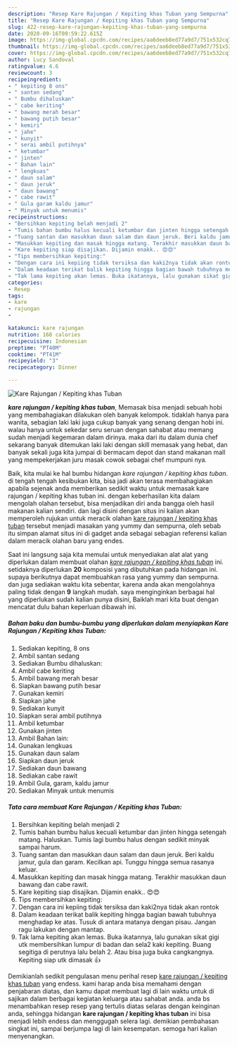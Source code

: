 ```yaml
---
description: "Resep Kare Rajungan / Kepiting khas Tuban yang Sempurna"
title: "Resep Kare Rajungan / Kepiting khas Tuban yang Sempurna"
slug: 422-resep-kare-rajungan-kepiting-khas-tuban-yang-sempurna
date: 2020-09-16T09:59:22.615Z
image: https://img-global.cpcdn.com/recipes/aa6deeb8ed77a9d7/751x532cq70/kare-rajungan-kepiting-khas-tuban-foto-resep-utama.jpg
thumbnail: https://img-global.cpcdn.com/recipes/aa6deeb8ed77a9d7/751x532cq70/kare-rajungan-kepiting-khas-tuban-foto-resep-utama.jpg
cover: https://img-global.cpcdn.com/recipes/aa6deeb8ed77a9d7/751x532cq70/kare-rajungan-kepiting-khas-tuban-foto-resep-utama.jpg
author: Lucy Sandoval
ratingvalue: 4.6
reviewcount: 3
recipeingredient:
- " kepiting 8 ons"
- " santan sedang"
- " Bumbu dihaluskan"
- " cabe keriting"
- " bawang merah besar"
- " bawang putih besar"
- " kemiri"
- " jahe"
- " kunyit"
- " serai ambil putihnya"
- " ketumbar"
- " jinten"
- " Bahan lain"
- " lengkuas"
- " daun salam"
- " daun jeruk"
- " daun bawang"
- " cabe rawit"
- " Gula garam kaldu jamur"
- " Minyak untuk menumis"
recipeinstructions:
- "Bersihkan kepiting belah menjadi 2"
- "Tumis bahan bumbu halus kecuali ketumbar dan jinten hingga setengah matang. Haluskan. Tumis lagi bumbu halus dengan sedikit minyak sampai harum."
- "Tuang santan dan masukkan daun salam dan daun jeruk. Beri kaldu jamur, gula dan garam. Kecilkan api. Tunggu hingga semua rasanya keluar."
- "Masukkan kepiting dan masak hingga matang. Terakhir masukkan daun bawang dan cabe rawit."
- "Kare kepiting siap disajikan. Dijamin enakk.. 😍😍"
- "Tips membersihkan kepiting:"
- "Dengan cara ini kepiing tidak tersiksa dan kaki2nya tidak akan rontok"
- "Dalam keadaan terikat balik kepiting hingga bagian bawah tubuhnya menghadap ke atas. Tusuk di antara matanya dengan pisau. Jangan ragu lakukan dengan mantap."
- "Tak lama kepiting akan lemas. Buka ikatannya, lalu gunakan sikat gigi utk membersihkan lumpur di badan dan sela2 kaki kepiting. Buang segitiga di perutnya lalu belah 2. Atau bisa juga buka cangkangnya. Kepiting siap utk dimasak 👍"
categories:
- Resep
tags:
- kare
- rajungan
- 

katakunci: kare rajungan  
nutrition: 168 calories
recipecuisine: Indonesian
preptime: "PT40M"
cooktime: "PT41M"
recipeyield: "3"
recipecategory: Dinner

---
```



![Kare Rajungan / Kepiting khas Tuban](https://img-global.cpcdn.com/recipes/aa6deeb8ed77a9d7/751x532cq70/kare-rajungan-kepiting-khas-tuban-foto-resep-utama.jpg)

<b><i>kare rajungan / kepiting khas tuban</i></b>, Memasak bisa menjadi sebuah hobi yang membahagiakan dilakukan oleh banyak kelompok. tidaklah hanya para wanita, sebagian laki laki juga cukup banyak yang senang dengan hobi ini. walau hanya untuk sekedar seru seruan dengan sahabat atau memang sudah menjadi kegemaran dalam dirinya. maka dari itu dalam dunia chef sekarang banyak ditemukan laki laki dengan skill memasak yang hebat, dan banyak sekali juga kita jumpai di bermacam depot dan stand makanan mall yang mempekerjakan juru masak cowok sebagai chef mumpuni nya.



Baik, kita mulai ke hal bumbu hidangan <i>kare rajungan / kepiting khas tuban</i>. di tengah tengah kesibukan kita, bisa jadi akan terasa membahagiakan apabila sejenak anda memberikan sedikit waktu untuk memasak kare rajungan / kepiting khas tuban ini. dengan keberhasilan kita dalam mengolah olahan tersebut, bisa menjadikan diri anda bangga oleh hasil makanan kalian sendiri. dan lagi disini dengan situs ini kalian akan memperoleh rujukan untuk meracik olahan <u>kare rajungan / kepiting khas tuban</u> tersebut menjadi masakan yang yummy dan sempurna, oleh sebab itu simpan alamat situs ini di gadget anda sebagai sebagian referensi kalian dalam meracik olahan baru yang endes.


Saat ini langsung saja kita memulai untuk menyediakan alat alat yang diperlukan dalam membuat olahan <u><i>kare rajungan / kepiting khas tuban</i></u> ini. setidaknya diperlukan <b>20</b> komposisi yang dibutuhkan pada hidangan ini. supaya berikutnya dapat membuahkan rasa yang yummy dan sempurna. dan juga sediakan waktu kita sebentar, karena anda akan mengolahnya paling tidak dengan <b>9</b> langkah mudah. saya menginginkan berbagai hal yang diperlukan sudah kalian punya disini, Baiklah mari kita buat dengan mencatat dulu bahan keperluan dibawah ini.

<!--inarticleads1-->

##### Bahan baku dan bumbu-bumbu yang diperlukan dalam menyiapkan Kare Rajungan / Kepiting khas Tuban:

1. Sediakan  kepiting, 8 ons
1. Ambil  santan sedang
1. Sediakan  Bumbu dihaluskan:
1. Ambil  cabe keriting
1. Ambil  bawang merah besar
1. Siapkan  bawang putih besar
1. Gunakan  kemiri
1. Siapkan  jahe
1. Sediakan  kunyit
1. Siapkan  serai ambil putihnya
1. Ambil  ketumbar
1. Gunakan  jinten
1. Ambil  Bahan lain:
1. Gunakan  lengkuas
1. Gunakan  daun salam
1. Siapkan  daun jeruk
1. Sediakan  daun bawang
1. Sediakan  cabe rawit
1. Ambil  Gula, garam, kaldu jamur
1. Sediakan  Minyak untuk menumis




<!--inarticleads2-->

##### Tata cara membuat Kare Rajungan / Kepiting khas Tuban:

1. Bersihkan kepiting belah menjadi 2
1. Tumis bahan bumbu halus kecuali ketumbar dan jinten hingga setengah matang. Haluskan. Tumis lagi bumbu halus dengan sedikit minyak sampai harum.
1. Tuang santan dan masukkan daun salam dan daun jeruk. Beri kaldu jamur, gula dan garam. Kecilkan api. Tunggu hingga semua rasanya keluar.
1. Masukkan kepiting dan masak hingga matang. Terakhir masukkan daun bawang dan cabe rawit.
1. Kare kepiting siap disajikan. Dijamin enakk.. 😍😍
1. Tips membersihkan kepiting:
1. Dengan cara ini kepiing tidak tersiksa dan kaki2nya tidak akan rontok
1. Dalam keadaan terikat balik kepiting hingga bagian bawah tubuhnya menghadap ke atas. Tusuk di antara matanya dengan pisau. Jangan ragu lakukan dengan mantap.
1. Tak lama kepiting akan lemas. Buka ikatannya, lalu gunakan sikat gigi utk membersihkan lumpur di badan dan sela2 kaki kepiting. Buang segitiga di perutnya lalu belah 2. Atau bisa juga buka cangkangnya. Kepiting siap utk dimasak 👍




Demikianlah sedikit pengulasan menu perihal resep <u>kare rajungan / kepiting khas tuban</u> yang endess. kami harap anda bisa memahami dengan penjabaran diatas, dan kamu dapat membuat lagi di lain waktu untuk di sajikan dalam berbagai kegiatan keluarga atau sahabat anda. anda bs menambahkan resep resep yang tertulis diatas selaras dengan keinginan anda, sehingga hidangan <b>kare rajungan / kepiting khas tuban</b> ini bisa menjadi lebih endess dan menggugah selera lagi. demikian pembahasan singkat ini, sampai berjumpa lagi di lain kesempatan. semoga hari kalian menyenangkan.

